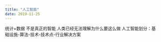 ```yaml
---
title: "人工智能"
date: 2019-11-25
---
```


统计+数据 不是真正的智能
人类已经无法理解为什么要这么做
人工智能划分：基础设施-算法-技术-技术点-行业解决方案